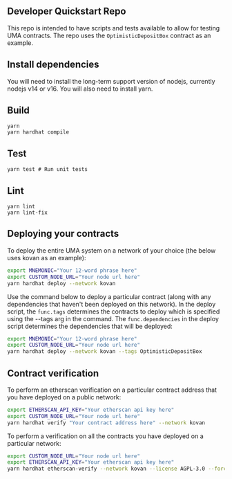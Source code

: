 ## Developer Quickstart Repo

This repo is intended to have scripts and tests available to allow for testing UMA contracts. The repo uses the `OptimisticDepositBox` contract as an example.

## Install dependencies

You will need to install the long-term support version of nodejs, currently nodejs v14 or v16. You will also need to install yarn.

## Build

```shell
yarn
yarn hardhat compile
```

## Test

```shell
yarn test # Run unit tests
```

## Lint

```shell
yarn lint
yarn lint-fix
```

## Deploying your contracts

To deploy the entire UMA system on a network of your choice (the below uses kovan as an example):

```sh
export MNEMONIC="Your 12-word phrase here"
export CUSTOM_NODE_URL="Your node url here"
yarn hardhat deploy --network kovan
```

Use the command below to deploy a particular contract (along with any dependencies that haven't been deployed on this network). In the deploy script, the `func.tags` determines the contracts to deploy which is specified using the --tags arg in the command. The `func.dependencies` in the deploy script determines the dependencies that will be deployed:

```sh
export MNEMONIC="Your 12-word phrase here"
export CUSTOM_NODE_URL="Your node url here"
yarn hardhat deploy --network kovan --tags OptimisticDepositBox
```

## Contract verification

To perform an etherscan verification on a particular contract address that you have deployed on a public network:

```sh
export ETHERSCAN_API_KEY="Your etherscan api key here"
export CUSTOM_NODE_URL="Your node url here"
yarn hardhat verify "Your contract address here" --network kovan
```

To perform a verification on all the contracts you have deployed on a particular network:

```sh
export CUSTOM_NODE_URL="Your node url here"
export ETHERSCAN_API_KEY="Your etherscan api key here"
yarn hardhat etherscan-verify --network kovan --license AGPL-3.0 --force-license
```
